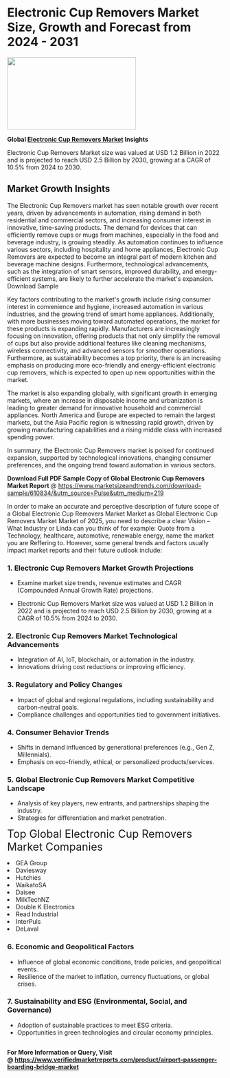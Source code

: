 <H1>Electronic Cup Removers Market Size, Growth and Forecast from 2024 - 2031</H1><img class="aligncenter size-medium wp-image-584254" src="https://thirdeyenews.in/wp-content/uploads/2024/09/Global-Market-Research-300x168.jpeg" alt="" width="300" height="168" /><p><strong>Global&nbsp;<a href="https://www.marketsizeandtrends.com/download-sample/610834/&amp;utm_source=Pulse&amp;utm_medium=219">Electronic Cup Removers Market</a> Insights</strong></p><p>Electronic Cup Removers Market size was valued at USD 1.2 Billion in 2022 and is projected to reach USD 2.5 Billion by 2030, growing at a CAGR of 10.5% from 2024 to 2030.</p><p><h2>Market Growth Insights</h2> <p>The Electronic Cup Removers market has seen notable growth over recent years, driven by advancements in automation, rising demand in both residential and commercial sectors, and increasing consumer interest in innovative, time-saving products. The demand for devices that can efficiently remove cups or mugs from machines, especially in the food and beverage industry, is growing steadily. As automation continues to influence various sectors, including hospitality and home appliances, Electronic Cup Removers are expected to become an integral part of modern kitchen and beverage machine designs. Furthermore, technological advancements, such as the integration of smart sensors, improved durability, and energy-efficient systems, are likely to further accelerate the market's expansion. Download Sample </p> <p>Key factors contributing to the market's growth include rising consumer interest in convenience and hygiene, increased automation in various industries, and the growing trend of smart home appliances. Additionally, with more businesses moving toward automated operations, the market for these products is expanding rapidly. Manufacturers are increasingly focusing on innovation, offering products that not only simplify the removal of cups but also provide additional features like cleaning mechanisms, wireless connectivity, and advanced sensors for smoother operations. Furthermore, as sustainability becomes a top priority, there is an increasing emphasis on producing more eco-friendly and energy-efficient electronic cup removers, which is expected to open up new opportunities within the market.</p> <p>The market is also expanding globally, with significant growth in emerging markets, where an increase in disposable income and urbanization is leading to greater demand for innovative household and commercial appliances. North America and Europe are expected to remain the largest markets, but the Asia Pacific region is witnessing rapid growth, driven by growing manufacturing capabilities and a rising middle class with increased spending power.</p> <p>In summary, the Electronic Cup Removers market is poised for continued expansion, supported by technological innovations, changing consumer preferences, and the ongoing trend toward automation in various sectors.</p> <p></p><p><span class=""><strong>Download Full PDF Sample Copy of Global Electronic Cup Removers Market Report</strong> @ <a href="https://www.marketsizeandtrends.com/download-sample/610834/&amp;utm_source=Pulse&amp;utm_medium=219" target="_blank">https://www.marketsizeandtrends.com/download-sample/610834/&amp;utm_source=Pulse&amp;utm_medium=219</a></span></p><p>In order to make an accurate and perceptive description of future scope of a Global&nbsp;Electronic Cup Removers Market Market as Global&nbsp;Electronic Cup Removers Market Market of 2025, you need to describe a clear Vision &ndash; What Industry or Linda can you think of for example: Quote from a Technology, healthcare, automotive, renewable energy, name the market you are Reffering to. However, some general trends and factors usually impact market reports and their future outlook include:</p><h3>1.&nbsp;<strong>Electronic Cup Removers Market Growth Projections</strong></h3><ul><li>Examine market size trends, revenue estimates and CAGR (Compounded Annual Growth Rate) projections.</li><li><p>Electronic Cup Removers Market size was valued at USD 1.2 Billion in 2022 and is projected to reach USD 2.5 Billion by 2030, growing at a CAGR of 10.5% from 2024 to 2030.</p></li></ul><h3>2.&nbsp;<strong>Electronic Cup Removers Market Technological Advancements</strong></h3><ul><li>Integration of AI, IoT, blockchain, or automation in the industry.</li><li>Innovations driving cost reductions or improving efficiency.</li></ul><h3>3.&nbsp;<strong>Regulatory and Policy Changes</strong></h3><ul><li>Impact of global and regional regulations, including sustainability and carbon-neutral goals.</li><li>Compliance challenges and opportunities tied to government initiatives.</li></ul><h3>4.&nbsp;<strong>Consumer Behavior Trends</strong></h3><ul><li>Shifts in demand influenced by generational preferences (e.g., Gen Z, Millennials).</li><li>Emphasis on eco-friendly, ethical, or personalized products/services.</li></ul><h3>5.&nbsp;<strong>Global Electronic Cup Removers Market Competitive Landscape</strong></h3><ul><li>Analysis of key players, new entrants, and partnerships shaping the industry.</li><li>Strategies for differentiation and market penetration.</li></ul><p data-pm-slice="1 1 []"><span style="color: inherit; font-family: inherit; font-size: 25px;">Top Global Electronic Cup Removers Market Companies</span></p><div class="" data-test-id=""><p><li>GEA Group</li><li> Daviesway</li><li> Hutchies</li><li> WaikatoSA</li><li> Daisee</li><li> MilkTechNZ</li><li> Double K Electronics</li><li> Read Industrial</li><li> InterPuls</li><li> DeLaval</li></p></div><h3>6.&nbsp;<strong>Economic and Geopolitical Factors</strong></h3><ul><li>Influence of global economic conditions, trade policies, and geopolitical events.</li><li>Resilience of the market to inflation, currency fluctuations, or global crises.</li></ul><h3>7.&nbsp;<strong>Sustainability and ESG (Environmental, Social, and Governance)</strong></h3><ul><li>Adoption of sustainable practices to meet ESG criteria.</li><li>Opportunities in green technologies and circular economy principles.</li></ul><h2><strong style="font-size: 14px;">For More Information or Query, Visit @&nbsp;</strong><a style="background-color: #ffffff; font-size: 14px;" href="https://www.marketsizeandtrends.com/report/electronic-cup-removers-market/" target="_blank">https://www.verifiedmarketreports.com/product/airport-passenger-boarding-bridge-market</a></h2>

